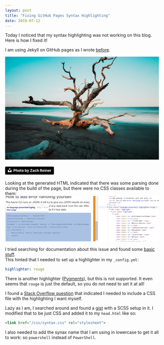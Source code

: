 ```yaml
---
layout: post
title: "Fixing GitHub Pages Syntax Highlighting"
date: 2019-07-12
---
```


Today I noticed that my syntax highlighting was not working on this blog. Here is how I fixed it!  

I am using Jekyll on GitHub pages as I wrote [before](https://rajbos.github.io/blog/2017/12/17/trying-out-jekyll-on-github-pages).

![](/images/20190712.02/zach-reiner-unsplash.jpg)

#### <a style="background-color:black;color:white;text-decoration:none;padding:4px 6px;font-family:-apple-system, BlinkMacSystemFont, &quot;San Francisco&quot;, &quot;Helvetica Neue&quot;, Helvetica, Ubuntu, Roboto, Noto, &quot;Segoe UI&quot;, Arial, sans-serif;font-size:12px;font-weight:bold;line-height:1.2;display:inline-block;border-radius:3px" href="https://unsplash.com/@_zachreiner_?utm_medium=referral&amp;utm_campaign=photographer-credit&amp;utm_content=creditBadge" target="_blank" rel="noopener noreferrer" title="Download free do whatever you want high-resolution photos from Zach Reiner"><span style="display:inline-block;padding:2px 3px"><svg xmlns="http://www.w3.org/2000/svg" style="height:12px;width:auto;position:relative;vertical-align:middle;top:-2px;fill:white" viewBox="0 0 32 32"><title>unsplash-logo</title><path d="M10 9V0h12v9H10zm12 5h10v18H0V14h10v9h12v-9z"></path></svg></span><span style="display:inline-block;padding:2px 3px">Photo by Zach Reiner</span></a>

Looking at the generated HTML indicated that there was some parsing done during the build of the page, but there were no CSS classes available to them:  
![Showing correctly generated HTML with extra tags](/images/20190712.02/20190712_02.png)

I tried searching for documentation about this issue and found some [basic stuff](https://help.github.com/en/articles/page-build-failed-invalid-highlighter-language).  
This hinted that I needed to set up a highlighter in my `_config.yml`:
```yml
highlighter: rouge
```
There is another highlighter ([Pygments](http://pygments.org/)), but this is not supported. It even seems that `rouge` is just the default, so you do not need to set it at all!

I found a [Stack Overflow question](https://stackoverflow.com/questions/42188235/jekyll-github-pages-syntax-highlighting-not-working) that indicated I needed to include a CSS file with the highlighting I want myself.

Lazy as I am, I searched around and found a [gist](https://gist.github.com/iphton/d4e607bfd4759f02ae6f68bd33fbca34) with a SCSS setup in it. I modified that to be just CSS and added it to my `head.html` like so:  
```html
<link href="/css/syntax.css" rel="stylesheet">
``` 

I also needed to add the synax name that I am using in lowercase to get it all to work: so `powershell` instead of `PowerShell`.